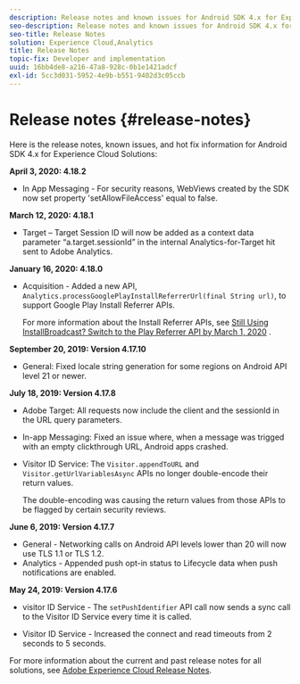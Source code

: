 ```yaml
---
description: Release notes and known issues for Android SDK 4.x for Experience Cloud Solutions.
seo-description: Release notes and known issues for Android SDK 4.x for Experience Cloud Solutions.
seo-title: Release Notes
solution: Experience Cloud,Analytics
title: Release Notes
topic-fix: Developer and implementation
uuid: 16bb4de8-a216-47a8-928c-0b1e1421adcf
exl-id: 5cc3d031-5952-4e9b-b551-9402d3c05ccb
---
```

# Release notes {#release-notes}

Here is the release notes, known issues, and hot fix information for Android SDK 4.x for Experience Cloud Solutions:

**April 3, 2020: 4.18.2**

* In App Messaging - For security reasons, WebViews created by the SDK now set property 'setAllowFileAccess' equal to false.

**March 12, 2020: 4.18.1**

* Target – Target Session ID will now be added as a context data parameter “a.target.sessionId” in the internal Analytics-for-Target hit sent to Adobe Analytics.

**January 16, 2020: 4.18.0**

* Acquisition - Added a new API, `Analytics.processGooglePlayInstallReferrerUrl(final String url)`, to support Google Play Install Referrer APIs.

  For more information about the Install Referrer APIs, see [Still Using InstallBroadcast? Switch to the Play Referrer API by March 1, 2020](https://android-developers.googleblog.com/2019/11/still-using-installbroadcast-switch-to.html) .

**September 20, 2019: Version 4.17.10**

* General: Fixed locale string generation for some regions on Android API level 21 or newer.

**July 18, 2019: Version 4.17.8**

* Adobe Target: All requests now include the client and the sessionId in the URL query parameters.
* In-app Messaging: Fixed an issue where, when a message was trigged with an empty clickthrough URL, Android apps crashed.
* Visitor ID Service: The `Visitor.appendToURL` and `Visitor.getUrlVariablesAsync` APIs no longer double-encode their return values.

   The double-encoding was causing the return values from those APIs to be flagged by certain security reviews.

**June 6, 2019: Version 4.17.7**

* General - Networking calls on Android API levels lower than 20 will now use TLS 1.1 or TLS 1.2.
* Analytics - Appended push opt-in status to Lifecycle data when push notifications are enabled.

**May 24, 2019: Version 4.17.6**

* visitor ID Service - The 
`setPushIdentifier` API call now sends a
sync call to the Visitor ID Service every time it is called. 

* Visitor ID Service - Increased the connect and read
timeouts from 2 seconds to 5 seconds.


For more information about the current and past release notes for all solutions, see [Adobe Experience Cloud Release Notes](https://experienceleague.adobe.com/docs/release-notes/experience-cloud/current.html).
